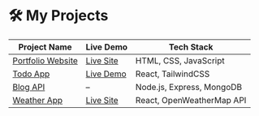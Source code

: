 # 🛠️ My Projects

| Project Name | Live Demo | Tech Stack |
|--------------|-----------|------------|
| [Portfolio Website](https://github.com/yourusername/portfolio) | [Live Site](https://yourportfolio.live) | HTML, CSS, JavaScript |
| [Todo App](https://github.com/yourusername/todo-app) | [Live Demo](https://todoapp.live) | React, TailwindCSS |
| [Blog API](https://github.com/yourusername/blog-api) | – | Node.js, Express, MongoDB |
| [Weather App](https://github.com/yourusername/weather-app) | [Live Site](https://weatherlive.netlify.app) | React, OpenWeatherMap API |
